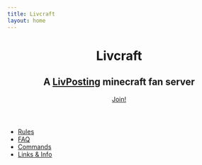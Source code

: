 ```yaml
---
title: Livcraft
layout: home
---
```

<header>

# Livcraft

## A [LivPosting](https://www.twitch.tv/livposting) minecraft fan server

<span class="join">[Join!](join.md)</span>

</header>

- [Rules](rules.md)
- [FAQ](faq.md)
- [Commands](commands.md)
- [Links & Info](links.md)
